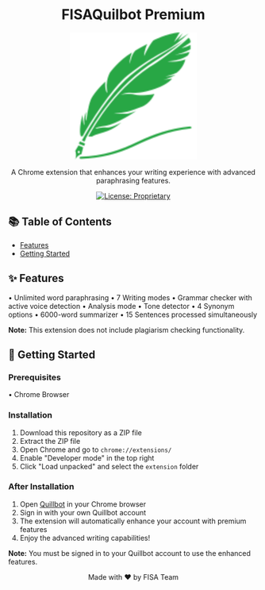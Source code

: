 <div align="center">

# FISAQuilbot Premium

<img src="extension/icon.png" alt="FISA Logo" width="256">

A Chrome extension that enhances your writing experience with advanced paraphrasing features.

[![License: Proprietary](https://img.shields.io/badge/license-Proprietary-red.svg)](LICENSE)

</div>

## 📚 Table of Contents

- [Features](#-features)
- [Getting Started](#-getting-started)

## ✨ Features

• Unlimited word paraphrasing
• 7 Writing modes
• Grammar checker with active voice detection
• Analysis mode
• Tone detector
• 4 Synonym options
• 6000-word summarizer
• 15 Sentences processed simultaneously

**Note:** This extension does not include plagiarism checking functionality.

## 🚀 Getting Started

### Prerequisites

• Chrome Browser

### Installation

1. Download this repository as a ZIP file
2. Extract the ZIP file
3. Open Chrome and go to `chrome://extensions/`
4. Enable "Developer mode" in the top right
5. Click "Load unpacked" and select the `extension` folder

### After Installation

1. Open [Quillbot](https://quillbot.com/) in your Chrome browser
2. Sign in with your own Quillbot account
3. The extension will automatically enhance your account with premium features
4. Enjoy the advanced writing capabilities!

**Note:** You must be signed in to your Quillbot account to use the enhanced features.

<div align="center">
Made with ❤️ by FISA Team
</div>